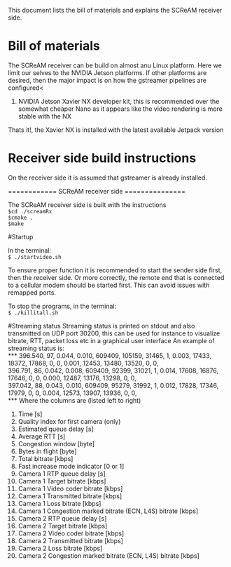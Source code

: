 This document lists the bill of materials and 
explains the SCReAM receiver side.

# Bill of materials
The SCReAM receiver can be build on almost anu Linux platform. Here we limit our selves to the NVIDIA Jetson platforms. If other platforms are desired, then the major impact is on how the gstreamer pipelines are configured<<br>
 1. NVIDIA Jetson Xavier NX developer kit, this is recommended over the somewhat cheaper Nano as it appears like the video rendering is more stable with the NX

Thats it!, the Xavier NX is installed with the latest available Jetpack version 


# Receiver side build instructions

On the receiver side it is assumed that gstreamer is already installed.

============ SCReAM receiver side ===============

The SCReAM receiver side is built with the instructions<br>
`$cd ./screamRx`<br>
`$cmake .`<br>
`$make`


#Startup

In the terminal:<br>
`$ ./startvideo.sh`<br> 

To ensure proper function it is recommended to start the sender side first, then the receiver side. Or more correctly, the remote end that is connected to a cellular modem should be started first. This can avoid issues with remapped ports.

To stop the programs, in the terminal:<br>
`$ ./killitall.sh`<br> 

#Streaming status
Streaming status is printed on stdout and also transmitted on UDP port 30200, this can be used for instance to visualize bitrate, RTT, packet loss etc in a graphical user interface
An example of streaming status is:  
*** 396.540, 97, 0.044, 0.010, 609409, 105159,  31465, 1, 0.003,  17433,  18372,  17868,     0,     0, 0.001,  12453,  13480,  13520,     0,     0,<br>
 396.791, 86, 0.042, 0.008, 609409,  92399,  31021, 1, 0.014,  17608,  16876,  17646,     0,     0, 0.000,  12487,  13176,  13298,     0,     0,<br>
 397.042, 88, 0.043, 0.010, 609409,  95279,  31992, 1, 0.012,  17828,  17346,  17979,     0,     0, 0.004,  12573,  13907,  13936,     0,     0,<br>***
Where the columns are (listed left to right)<br>
1. Time [s]<br>
2. Quality index for first camera (only)<br>
3. Estimated queue delay [s]<br>
4. Average RTT [s] <br>
5. Congestion window [byte]<br>
6. Bytes in flight [byte]<br>
7. Total bitrate [kbps]<br>
8. Fast increase mode indicator [0 or 1]<br>
9. Camera 1 RTP queue delay [s]<br>
10. Camera 1 Target bitrate [kbps]<br>
11. Camera 1 Video coder bitrate [kbps]<br>
12. Camera 1 Transmitted bitrate [kbps]<br>
13. Camera 1 Loss bitrate [kbps]<br>
14. Camera 1 Congestion marked bitrate (ECN, L4S) bitrate [kbps]<br>
15. Camera 2 RTP queue delay [s]<br>
16. Camera 2 Target bitrate [kbps]<br>
17. Camera 2 Video coder bitrate [kbps]<br>
18. Camera 2 Transmitted bitrate [kbps]<br>
19. Camera 2 Loss bitrate [kbps]<br>
20. Camera 2 Congestion marked bitrate (ECN, L4S) bitrate [kbps]<br>


